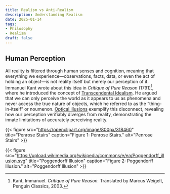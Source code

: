```yaml
---
title: Realism vs Anti-Realism
description: Understanding Realism
date: 2025-01-14
tags:
- Philosophy
- Realism
draft: false
---
```


## Human Perception
All reality is filtered through human senses and cognition, meaning that everything we experience—observations, facts, data, or even the act of holding an object—is not reality itself but merely our perception of it. Immanuel Kant wrote about this idea in *Critique of Pure Reason* (1791)[^1], where he introduced the concept of [Transcendental Idealism](https://plato.stanford.edu/entries/kant-transcendental-idealism/). He argued that we can only perceive the world as it appears to us as phenomena and never access the true nature of objects, which he referred to as the “thing-in-itself” or noumenon. [Optical illusions](https://en.wikipedia.org/wiki/Optical_illusion) exemplify this disconnect, revealing how our perception verifiably diverges from reality, demonstrating the innate limitations of accurately perceiving reality.

{{< figure src="https://openclipart.org/image/800px/318460" title="Penrose Stairs" caption="Figure 1: Penrose Stairs." alt="Penrose Stairs" >}}

{{< figure src="https://upload.wikimedia.org/wikipedia/commons/e/ea/Poggendorff_illusion.svg" title="Poggendorff Illusion" caption="Figure 2: Poggendorff Illusion." alt="Poggendorff Illusion" >}}

[^1]: Kant, Immanuel. *Critique of Pure Reason.* Translated by Marcus Weigelt, Penguin Classics, 2003.

